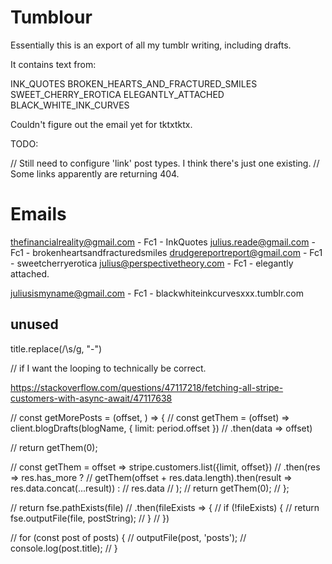 # Tumblour

Essentially this is an export of all my tumblr writing, including drafts.

It contains text from:

INK_QUOTES
BROKEN_HEARTS_AND_FRACTURED_SMILES
SWEET_CHERRY_EROTICA
ELEGANTLY_ATTACHED
BLACK_WHITE_INK_CURVES

Couldn't figure out the email yet for tktxtktx.

TODO:

// Still need to configure 'link' post types. I think there's just one existing. 
// Some links apparently are returning 404.

# Emails

thefinancialreality@gmail.com - Fc1 - InkQuotes
julius.reade@gmail.com - Fc1 - brokenheartsandfracturedsmiles
drudgereportreport@gmail.com - Fc1 - sweetcherryerotica
julius@perspectivetheory.com - Fc1 - elegantly attached.

juliusismyname@gmail.com - Fc1 - blackwhiteinkcurvesxxx.tumblr.com

## unused

title.replace(/\s/g, "-")


// if I want the looping to technically be correct.

https://stackoverflow.com/questions/47117218/fetching-all-stripe-customers-with-async-await/47117638

// const getMorePosts = (offset, ) => {
//   const getThem = (offset) => client.blogDrafts(blogName, { limit: period.offset })
//     .then(data => offset)

//   return getThem(0);

//   const getThem = offset => stripe.customers.list({limit, offset})
//   .then(res => res.has_more ?
//       getThem(offset + res.data.length).then(result => res.data.concat(...result)) :
//       res.data
//   );
//   return getThem(0);
// };



// return fse.pathExists(file)
// .then(fileExists => {
//   if (!fileExists) {
//     return fse.outputFile(file, postString);
//   }
// })


// for (const post of posts) {
//   outputFile(post, 'posts');
//   console.log(post.title);
// }
